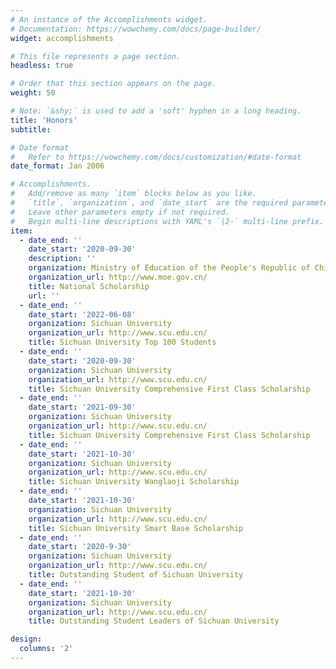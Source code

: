 ```yaml
---
# An instance of the Accomplishments widget.
# Documentation: https://wowchemy.com/docs/page-builder/
widget: accomplishments

# This file represents a page section.
headless: true

# Order that this section appears on the page.
weight: 50

# Note: `&shy;` is used to add a 'soft' hyphen in a long heading.
title: 'Honors'
subtitle:

# Date format
#   Refer to https://wowchemy.com/docs/customization/#date-format
date_format: Jan 2006

# Accomplishments.
#   Add/remove as many `item` blocks below as you like.
#   `title`, `organization`, and `date_start` are the required parameters.
#   Leave other parameters empty if not required.
#   Begin multi-line descriptions with YAML's `|2-` multi-line prefix.
item:
  - date_end: ''
    date_start: '2020-09-30'
    description: ''
    organization: Ministry of Education of the People's Republic of China
    organization_url: http://www.moe.gov.cn/
    title: National Scholarship
    url: ''
  - date_end: ''
    date_start: '2022-06-08'
    organization: Sichuan University
    organization_url: http://www.scu.edu.cn/
    title: Sichuan University Top 100 Students
  - date_end: ''
    date_start: '2020-09-30'
    organization: Sichuan University
    organization_url: http://www.scu.edu.cn/
    title: Sichuan University Comprehensive First Class Scholarship
  - date_end: ''
    date_start: '2021-09-30'
    organization: Sichuan University
    organization_url: http://www.scu.edu.cn/
    title: Sichuan University Comprehensive First Class Scholarship
  - date_end: ''
    date_start: '2021-10-30'
    organization: Sichuan University
    organization_url: http://www.scu.edu.cn/
    title: Sichuan University Wanglaoji Scholarship
  - date_end: ''
    date_start: '2021-10-30'
    organization: Sichuan University
    organization_url: http://www.scu.edu.cn/
    title: Sichuan University Smart Base Scholarship
  - date_end: ''
    date_start: '2020-9-30'
    organization: Sichuan University
    organization_url: http://www.scu.edu.cn/
    title: Outstanding Student of Sichuan University
  - date_end: ''
    date_start: '2021-10-30'
    organization: Sichuan University
    organization_url: http://www.scu.edu.cn/
    title: Outstanding Student Leaders of Sichuan University

design:
  columns: '2'
---
```

